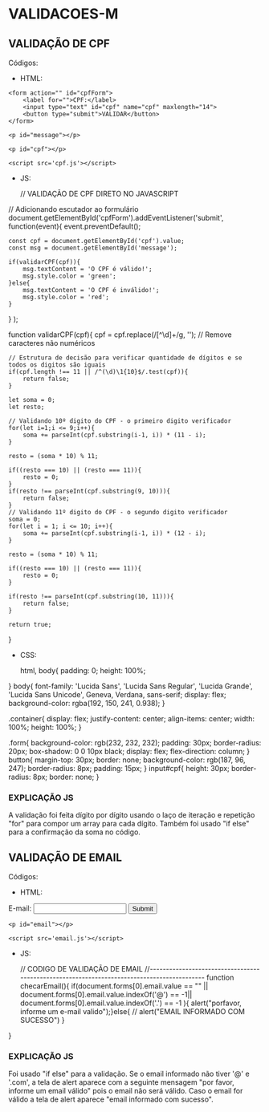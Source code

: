 # VALIDACOES-M

## VALIDAÇÃO DE CPF 

  Códigos:
  
   - HTML:
       
       <!DOCTYPE html>
<html>
<head>
    <meta charset='utf-8'>
    <meta http-equiv='X-UA-Compatible' content='IE=edge'>
    <title>validação de CPF</title>
    <meta name='viewport' content='width=device-width, initial-scale=1'>
    <link rel='stylesheet' type='text/css' media='screen' href='cpf.css'>
</head>
<body>
    <!-- maxlength limita a quantidade de numeros que pode ficar no campo-->
 
    <form action="" id="cpfForm">
        <label for="">CPF:</label>
        <input type="text" id="cpf" name="cpf" maxlength="14">
        <button type="submit">VALIDAR</button>
    </form>
   
    <p id="message"></p>
 
    <p id="cpf"></p>
   
    <script src='cpf.js'></script>
</body>

      
</html>



 - JS:
   
     // VALIDAÇÃO DE CPF DIRETO NO JAVASCRIPT
 
// Adicionando escutador ao formulário
document.getElementById('cpfForm').addEventListener('submit', function(event){
    event.preventDefault();
 
    const cpf = document.getElementById('cpf').value;
    const msg = document.getElementById('message');
 
    if(validarCPF(cpf)){
        msg.textContent = 'O CPF é válido!';
        msg.style.color = 'green';
    }else{
        msg.textContent = 'O CPF é inválido!';
        msg.style.color = 'red';
    }
}
);
 
function validarCPF(cpf){
    cpf = cpf.replace(/[^\d]+/g, ''); // Remove caracteres não numéricos
 
    // Estrutura de decisão para verificar quantidade de dígitos e se todos os digitos são iguais
    if(cpf.length !== 11 || /^(\d)\1{10}$/.test(cpf)){
        return false;
    }
   
    let soma = 0;
    let resto;
 
    // Validando 10º digito do CPF - o primeiro digito verificador
    for(let i=1;i <= 9;i++){
        soma += parseInt(cpf.substring(i-1, i)) * (11 - i);
    }
 
    resto = (soma * 10) % 11;
 
    if((resto === 10) || (resto === 11)){
        resto = 0;
    }
    if(resto !== parseInt(cpf.substring(9, 10))){
        return false;
    }
    // Validando 11º digito do CPF - o segundo digito verificador
    soma = 0;
    for(let i = 1; i <= 10; i++){
        soma += parseInt(cpf.substring(i-1, i)) * (12 - i);
    }
 
    resto = (soma * 10) % 11;
 
    if((resto === 10) || (resto === 11)){
        resto = 0;
    }
   
    if(resto !== parseInt(cpf.substring(10, 11))){
        return false;
    }
 
    return true;
}


- CSS:

  html, body{
    padding: 0;
    height: 100%;
 
}
body{
    font-family: 'Lucida Sans', 'Lucida Sans Regular', 'Lucida Grande', 'Lucida Sans Unicode', Geneva, Verdana, sans-serif;
    display: flex;
    background-color: rgba(192, 150, 241, 0.938);
}
 
.container{
    display: flex;
    justify-content: center;
    align-items: center;
    width: 100%;
    height: 100%;
}
 
.form{
    background-color: rgb(232, 232, 232);
    padding: 30px;
    border-radius: 20px;
    box-shadow: 0 0 10px black;
    display: flex;
    flex-direction: column;
}
button{
    margin-top: 30px;
    border: none;
    background-color: rgb(187, 96, 247);
    border-radius: 8px;
    padding: 15px;
}
input#cpf{
    height: 30px;
    border-radius: 8px;
    border: none;
}

### EXPLICAÇÃO JS

  A validação foi feita dígito por dígito usando o laço de iteração e repetição "for" para compor um array para cada dígito. Também foi usado "if else" para a confirmação da soma no código.

  ## VALIDAÇÃO DE EMAIL

  Códigos:
  
  - HTML:
      <DOCTYPE html>
<html>
<head>
    <meta charset='utf-8'>
    <meta http-equiv='X-UA-Compatible' content='IE=edge'>
    <title><validaçao de email></title>
    <meta name='viewport' content='width=device-width, initial-scale=1'>
   
   
</head>
<body>
    <form action= "">
        <label>E-mail:</label>
        <input type="text" id ="email user" name="email" onblur="checarEmail()">
        <input type="submit"volue="validar"
        onclick="checarEmail()">
    </form>
 
    <p id="email"></p>
 
    <script src='email.js'></script>
</body>
</html>

 - JS:

    // CODIGO DE VALIDAÇÃO DE EMAIL
//-------------------------------------------------------------------------------------------
function checarEmail(){
    if(document.forms[0].email.value == "" ||
     document.forms[0].email.value.indexOf('@') == -1||
      document.forms[0].email.value.indexOf('.') == -1 ){
        alert("porfavor, informe um e-mail valido");}else{
           // alert("EMAIL INFORMADO COM SUCESSO")
        }
     
}

### EXPLICAÇÃO JS

   Foi usado "if else" para a validação. Se o email informado não tiver '@' e '.com', a tela de alert aparece com a seguinte mensagem "por favor, informe um email válido" pois o email não será válido. Caso o email for válido a tela de alert aparece "email informado com sucesso".


 



